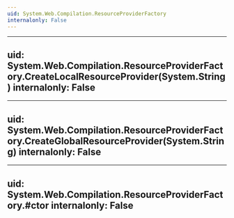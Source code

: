 ```yaml
---
uid: System.Web.Compilation.ResourceProviderFactory
internalonly: False
---
```


---
uid: System.Web.Compilation.ResourceProviderFactory.CreateLocalResourceProvider(System.String)
internalonly: False
---

---
uid: System.Web.Compilation.ResourceProviderFactory.CreateGlobalResourceProvider(System.String)
internalonly: False
---

---
uid: System.Web.Compilation.ResourceProviderFactory.#ctor
internalonly: False
---
